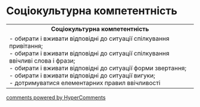 <div id="hypercomments_widget" class="js-hypercomments-widget invisible"></div>

# Соціокультурна компетентність

<table>
  <tr>
    <td align="center"><b>Соціокультурна компетентність</b></td>
  </tr>
<td style="vertical-align:top !important;">
- обирати і вживати відповідні до ситуації спілкування привітання; <br>
- обирати і вживати відповідні до ситуації спілкування ввічливі слова і фрази;<br>
- обирати і вживати відповідні до ситуації форми звертання;<br>
- обирати і вживати відповідні до ситуації вигуки;<br>
- дотримуватися елементарних правил ввічливості
</td>
</table>

<div class="js-hypercomments-container">
    <a href="http://hypercomments.com" class="hc-link" title="comments widget">comments powered by HyperComments</a>
</div>